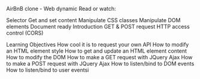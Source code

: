 AirBnB clone - Web dynamic
Read or watch:

Selector
Get and set content
Manipulate CSS classes
Manipulate DOM elements
Document ready
Introduction
GET & POST request
HTTP access control (CORS)

Learning Objectives
How cool it is to request your own API
How to modify an HTML element style
How to get and update an HTML element content
How to modify the DOM
How to make a GET request with JQuery Ajax
How to make a POST request with JQuery Ajax
How to listen/bind to DOM events
How to listen/bind to user eventsi
